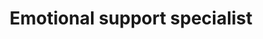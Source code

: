 ---
publish: true
name: Euler
title: Emotional support specialist
picture: euler_2025.jpeg
google-scholar: 
CV:
linkedin: 
twitter:
email: 
---
